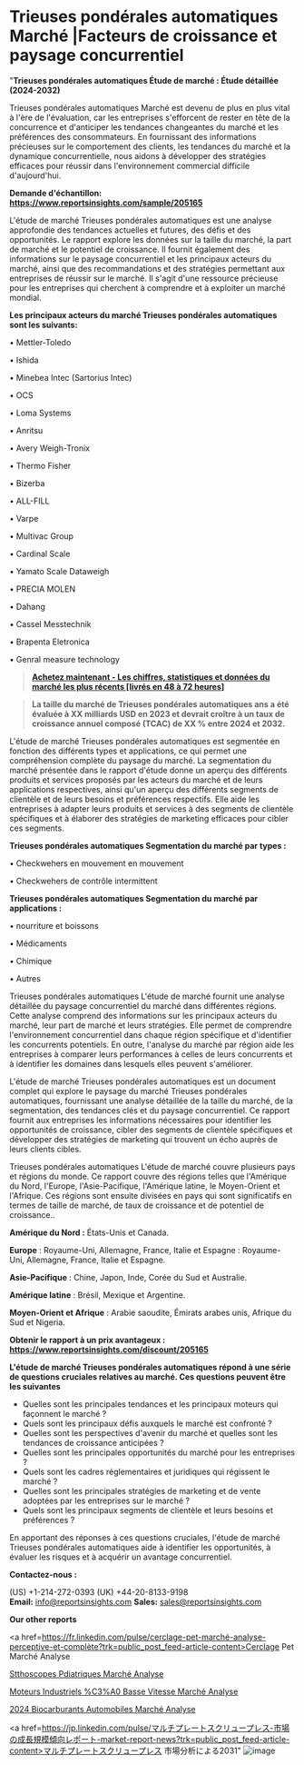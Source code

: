 # Trieuses pondérales automatiques Marché |Facteurs de croissance et paysage concurrentiel

"<strong>Trieuses pondérales automatiques Étude de marché : Étude détaillée (2024-2032)</strong>

Trieuses pondérales automatiques Marché est devenu de plus en plus vital à l'ère de l'évaluation, car les entreprises s'efforcent de rester en tête de la concurrence et d'anticiper les tendances changeantes du marché et les préférences des consommateurs. En fournissant des informations précieuses sur le comportement des clients, les tendances du marché et la dynamique concurrentielle, nous aidons à développer des stratégies efficaces pour réussir dans l'environnement commercial difficile d'aujourd'hui.

<strong>Demande d'échantillon: <a href=https://www.reportsinsights.com/sample/205165>https://www.reportsinsights.com/sample/205165</a></strong>

L'étude de marché Trieuses pondérales automatiques est une analyse approfondie des tendances actuelles et futures, des défis et des opportunités. Le rapport explore les données sur la taille du marché, la part de marché et le potentiel de croissance. Il fournit également des informations sur le paysage concurrentiel et les principaux acteurs du marché, ainsi que des recommandations et des stratégies permettant aux entreprises de réussir sur le marché. Il s'agit d'une ressource précieuse pour les entreprises qui cherchent à comprendre et à exploiter un marché mondial.

<strong>Les principaux acteurs du marché Trieuses pondérales automatiques sont les suivants:</strong>

• Mettler-Toledo

• Ishida

• Minebea Intec (Sartorius Intec)

• OCS

• Loma Systems

• Anritsu

• Avery Weigh-Tronix

• Thermo Fisher

• Bizerba

• ALL-FILL

• Varpe

• Multivac Group

• Cardinal Scale

• Yamato Scale Dataweigh

• PRECIA MOLEN

• Dahang

• Cassel Messtechnik

• Brapenta Eletronica

• Genral measure technology
<blockquote><a href=https://www.reportsinsights.com/buynow/205165><span style=text-decoration: underline;><strong>Achetez maintenant - Les chiffres, statistiques et données du marché les plus récents [livrés en 48 à 72 heures]</strong></span></a></blockquote>
<blockquote><span style=text-decoration: underline;><strong>La taille du marché de Trieuses pondérales automatiques ans a été évaluée à XX milliards USD en 2023 et devrait croître à un taux de croissance annuel composé (TCAC) de XX % entre 2024 et 2032.</strong></span></blockquote>
L'étude de marché Trieuses pondérales automatiques est segmentée en fonction des différents types et applications, ce qui permet une compréhension complète du paysage du marché. La segmentation du marché présentée dans le rapport d'étude donne un aperçu des différents produits et services proposés par les acteurs du marché et de leurs applications respectives, ainsi qu'un aperçu des différents segments de clientèle et de leurs besoins et préférences respectifs. Elle aide les entreprises à adapter leurs produits et services à des segments de clientèle spécifiques et à élaborer des stratégies de marketing efficaces pour cibler ces segments.

<strong>Trieuses pondérales automatiques Segmentation du marché par types :</strong>

• Checkwehers en mouvement en mouvement

• Checkwehers de contrôle intermittent

<strong>Trieuses pondérales automatiques Segmentation du marché par applications :</strong>

• nourriture et boissons

• Médicaments

• Chimique

• Autres

Trieuses pondérales automatiques L'étude de marché fournit une analyse détaillée du paysage concurrentiel du marché dans différentes régions. Cette analyse comprend des informations sur les principaux acteurs du marché, leur part de marché et leurs stratégies. Elle permet de comprendre l'environnement concurrentiel dans chaque région spécifique et d'identifier les concurrents potentiels. En outre, l'analyse du marché par région aide les entreprises à comparer leurs performances à celles de leurs concurrents et à identifier les domaines dans lesquels elles peuvent s'améliorer.

L'étude de marché Trieuses pondérales automatiques est un document complet qui explore le paysage du marché Trieuses pondérales automatiques, fournissant une analyse détaillée de la taille du marché, de la segmentation, des tendances clés et du paysage concurrentiel. Ce rapport fournit aux entreprises les informations nécessaires pour identifier les opportunités de croissance, cibler des segments de clientèle spécifiques et développer des stratégies de marketing qui trouvent un écho auprès de leurs clients cibles.

Trieuses pondérales automatiques L'étude de marché couvre plusieurs pays et régions du monde. Ce rapport couvre des régions telles que l'Amérique du Nord, l'Europe, l'Asie-Pacifique, l'Amérique latine, le Moyen-Orient et l'Afrique. Ces régions sont ensuite divisées en pays qui sont significatifs en termes de taille de marché, de taux de croissance et de potentiel de croissance..

<strong>Amérique du Nord :</strong> États-Unis et Canada.

<strong>Europe</strong> : Royaume-Uni, Allemagne, France, Italie et Espagne : Royaume-Uni, Allemagne, France, Italie et Espagne.

<strong>Asie-Pacifique</strong> : Chine, Japon, Inde, Corée du Sud et Australie.

<strong>Amérique latine</strong> : Brésil, Mexique et Argentine.

<strong>Moyen-Orient et Afrique</strong> : Arabie saoudite, Émirats arabes unis, Afrique du Sud et Nigeria.

<strong>Obtenir le rapport à un prix avantageux : <a href=https://www.reportsinsights.com/discount/205165>https://www.reportsinsights.com/discount/205165</a></strong>

<strong>L'étude de marché Trieuses pondérales automatiques répond à une série de questions cruciales relatives au marché. Ces questions peuvent être les suivantes</strong>
<ul>
  <li>Quelles sont les principales tendances et les principaux moteurs qui façonnent le marché ?</li>
  <li>Quels sont les principaux défis auxquels le marché est confronté ?</li>
  <li>Quelles sont les perspectives d'avenir du marché et quelles sont les tendances de croissance anticipées ?</li>
  <li>Quelles sont les principales opportunités du marché pour les entreprises ?</li>
  <li>Quels sont les cadres réglementaires et juridiques qui régissent le marché ?</li>
  <li>Quelles sont les principales stratégies de marketing et de vente adoptées par les entreprises sur le marché ?</li>
  <li>Quels sont les principaux segments de clientèle et leurs besoins et préférences ?</li>
</ul>
En apportant des réponses à ces questions cruciales, l'étude de marché Trieuses pondérales automatiques aide à identifier les opportunités, à évaluer les risques et à acquérir un avantage concurrentiel.

<strong>Contactez-nous :</strong>

(US) +1-214-272-0393
(UK) +44-20-8133-9198
<strong>Email:</strong> <a>info@reportsinsights.com</a>
<strong>Sales:</strong> <a>sales@reportsinsights.com</a>

<strong>Our other reports</strong>

<a href=https://fr.linkedin.com/pulse/cerclage-pet-marché-analyse-perceptive-et-complète?trk=public_post_feed-article-content>Cerclage Pet Marché Analyse</a>

<a href=https://www.linkedin.com/pulse/st%C3%A9thoscopes-p%C3%A9diatriques-march%C3%A9-taille-part-qmfzf/>Stthoscopes Pdiatriques Marché Analyse</a>

<a href=https://www.linkedin.com/pulse/moteurs-industriels-%C3%A0-basse-vitesse-march%C3%A9-r2muf/>Moteurs Industriels %C3%A0 Basse Vitesse Marché Analyse</a>

<a href=https://www.linkedin.com/pulse/2024-biocarburants-automobiles-march%C3%A9-informations-remmc/>2024 Biocarburants Automobiles Marché Analyse</a>

<a href=https://jp.linkedin.com/pulse/マルチプレートスクリュープレス-市場の成長規模傾向レポート-market-report-news?trk=public_post_feed-article-content>マルチプレートスクリュープレス 市場分析による2031</a>"
![image](https://github.com/daminid12/RImarketTech/assets/158430485/43d23fc8-b5de-4ea3-9bb5-b09e5c22ec4f)
